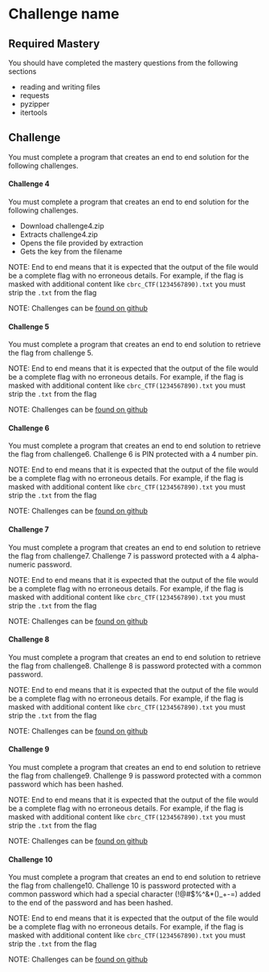 # Challenge name

## Required Mastery


You should have completed the mastery questions from the following sections

* reading and writing files
* requests
* pyzipper
* itertools

## Challenge

You must complete a program that creates an end to end solution for the following challenges. 

#### Challenge 4

You must complete a program that creates an end to end solution for the following challenges. 

* Download challenge4.zip
* Extracts challenge4.zip
* Opens the file provided by extraction
* Gets the key from the filename
 
NOTE: End to end means that it is expected that the output of the file would be a complete flag with no erroneous details. For example, if the flag is masked with additional content like `cbrc_CTF(1234567890).txt` you must strip the `.txt` from the flag

NOTE: Challenges can be [found on github](https://github.com/carteras/IT-CBR/tree/main/learning/python/challenges)

#### Challenge 5

You must complete a program that creates an end to end solution to retrieve the flag from challenge 5. 

NOTE: End to end means that it is expected that the output of the file would be a complete flag with no erroneous details. For example, if the flag is masked with additional content like `cbrc_CTF(1234567890).txt` you must strip the `.txt` from the flag

NOTE: Challenges can be [found on github](https://github.com/carteras/IT-CBR/tree/main/learning/python/challenges)

#### Challenge 6

You must complete a program that creates an end to end solution to retrieve the flag from challenge6. Challenge 6 is PIN protected with a 4 number pin.

NOTE: End to end means that it is expected that the output of the file would be a complete flag with no erroneous details. For example, if the flag is masked with additional content like `cbrc_CTF(1234567890).txt` you must strip the `.txt` from the flag

NOTE: Challenges can be [found on github](https://github.com/carteras/IT-CBR/tree/main/learning/python/challenges)

#### Challenge 7

You must complete a program that creates an end to end solution to retrieve the flag from challenge7. Challenge 7 is password protected with a 4 alpha-numeric password.

NOTE: End to end means that it is expected that the output of the file would be a complete flag with no erroneous details. For example, if the flag is masked with additional content like `cbrc_CTF(1234567890).txt` you must strip the `.txt` from the flag

NOTE: Challenges can be [found on github](https://github.com/carteras/IT-CBR/tree/main/learning/python/challenges)

#### Challenge 8

You must complete a program that creates an end to end solution to retrieve the flag from challenge8. Challenge 8 is password protected with a common password.

NOTE: End to end means that it is expected that the output of the file would be a complete flag with no erroneous details. For example, if the flag is masked with additional content like `cbrc_CTF(1234567890).txt` you must strip the `.txt` from the flag

NOTE: Challenges can be [found on github](https://github.com/carteras/IT-CBR/tree/main/learning/python/challenges)

#### Challenge 9

You must complete a program that creates an end to end solution to retrieve the flag from challenge9. Challenge 9 is password protected with a common password which has been hashed.

NOTE: End to end means that it is expected that the output of the file would be a complete flag with no erroneous details. For example, if the flag is masked with additional content like `cbrc_CTF(1234567890).txt` you must strip the `.txt` from the flag

NOTE: Challenges can be [found on github](https://github.com/carteras/IT-CBR/tree/main/learning/python/challenges)

#### Challenge 10

You must complete a program that creates an end to end solution to retrieve the flag from challenge10. Challenge 10 is password protected with a common password which had a special character (!@#$%^&*()_+-=) added to the end of the password and has been hashed.

NOTE: End to end means that it is expected that the output of the file would be a complete flag with no erroneous details. For example, if the flag is masked with additional content like `cbrc_CTF(1234567890).txt` you must strip the `.txt` from the flag

NOTE: Challenges can be [found on github](https://github.com/carteras/IT-CBR/tree/main/learning/python/challenges)
